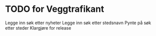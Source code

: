 # TODO for Veggtrafikant #

Legge inn søk etter nyheter
Legge inn søk etter stedsnavn
Pynte på søk etter steder
Klargjøre for release
